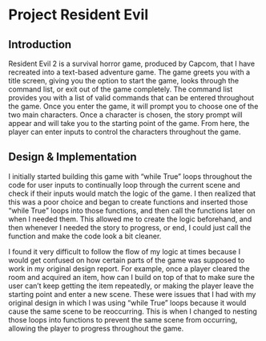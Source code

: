 # Project Resident Evil

## Introduction
Resident Evil 2 is a survival horror game, produced by Capcom, that I have recreated into a text-based adventure game. The game greets you with a title screen, giving you the option to start the game, looks through the command list, or exit out of the game completely. The command list provides you with a list of valid commands that can be entered throughout the game. Once you enter the game, it will prompt you to choose one of the two main characters. Once a character is chosen, the story prompt will appear and will take you to the starting point of the game. From here, the player can enter inputs to control the characters throughout the game.

## Design & Implementation
I initially started building this game with “while True” loops throughout the code for user inputs to continually loop through the current scene and check if their inputs would match the logic of the game. I then realized that this was a poor choice and began to create functions and inserted those “while True” loops into those functions, and then call the functions later on when I needed them. This allowed me to create the logic beforehand, and then whenever I needed the story to progress, or end, I could just call the function and make the code look a bit cleaner.

I found it very difficult to follow the flow of my logic at times because I would get confused on how certain parts of the game was supposed to work in my original design report. For example, once a player cleared the room and acquired an item, how can I build on top of that to make sure the user can’t keep getting the item repeatedly, or making the player leave the starting point and enter a new scene. These were issues that I had with my original design in which I was using “while True” loops because it would cause the same scene to be reoccurring. This is when I changed to nesting those loops into functions to prevent the same scene from occurring, allowing the player to progress throughout the game.

